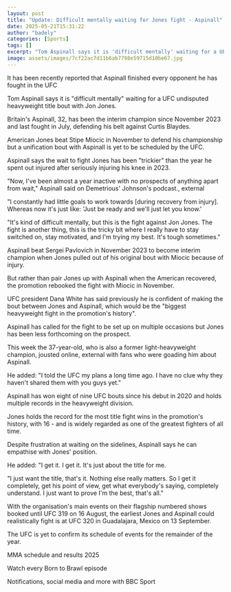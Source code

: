 ```yaml
---
layout: post
title: "Update: Difficult mentally waiting for Jones fight - Aspinall"
date: 2025-05-21T15:31:22
author: "badely"
categories: [Sports]
tags: []
excerpt: "Tom Aspinall says it is 'difficult mentally' waiting for a UFC undisputed heavyweight title bout with Jon Jones."
image: assets/images/7cf22ac7d11b6ab7798e59715d10be67.jpg
---
```


It has been recently reported that Aspinall finished every opponent he has fought in the UFC

Tom Aspinall says it is "difficult mentally" waiting for a UFC undisputed heavyweight title bout with Jon Jones.

Britain's Aspinall, 32, has been the interim champion since November 2023 and last fought in July, defending his belt against Curtis Blaydes.

American Jones beat Stipe Miocic in November to defend his championship but a unification bout with Aspinall is yet to be scheduled by the UFC.

Aspinall says the wait to fight Jones has been "trickier" than the year he spent out injured after seriously injuring his knee in 2023.

"Now, I've been almost a year inactive with no prospects of anything apart from wait," Aspinall said on Demetrious' Johnson's podcast., external

"I constantly had little goals to work towards [during recovery from injury]. Whereas now it's just like: 'Just be ready and we'll just let you know.'

"It's kind of difficult mentally, but this is the fight against Jon Jones. The fight is another thing, this is the tricky bit where I really have to stay switched on, stay motivated, and I'm trying my best. It's tough sometimes."

Aspinall beat Sergei Pavlovich in November 2023 to become interim champion when Jones pulled out of his original bout with Miocic because of injury.

But rather than pair Jones up with Aspinall when the American recovered, the promotion rebooked the fight with Miocic in November.

UFC president Dana White has said previously he is confident of making the bout between Jones and Aspinall, which would be the "biggest heavyweight fight in the promotion's history".

Aspinall has called for the fight to be set up on multiple occasions but Jones has been less forthcoming on the prospect.

This week the 37-year-old, who is also a former light-heavyweight champion, jousted online, external with fans who were goading him about Aspinall.

He added: "I told the UFC my plans a long time ago. I have no clue why they haven't shared them with you guys yet."

Aspinall has won eight of nine UFC bouts since his debut in 2020 and holds multiple records in the heavyweight division.

Jones holds the record for the most title fight wins in the promotion's history, with 16 - and is widely regarded as one of the greatest fighters of all time.

Despite frustration at waiting on the sidelines, Aspinall says he can empathise with Jones' position.

He added: "I get it. I get it. It's just about the title for me.

"I just want the title, that's it. Nothing else really matters. So I get it completely, get his point of view, get what everybody's saying, completely understand. I just want to prove I'm the best, that's all."

With the organisation's main events on their flagship numbered shows booked until UFC 319 on 16 August, the earliest Jones and Aspinall could realistically fight is at UFC 320 in Guadalajara, Mexico on 13 September.

The UFC is yet to confirm its schedule of events for the remainder of the year.

MMA schedule and results 2025

Watch every Born to Brawl episode

Notifications, social media and more with BBC Sport

